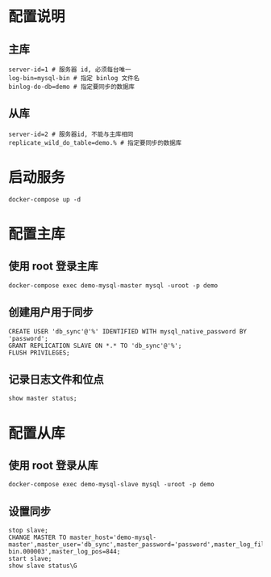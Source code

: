 # 配置说明
## 主库
```
server-id=1 # 服务器 id, 必须每台唯一
log-bin=mysql-bin # 指定 binlog 文件名
binlog-do-db=demo # 指定要同步的数据库
```
## 从库
```
server-id=2 # 服务器id, 不能与主库相同
replicate_wild_do_table=demo.% # 指定要同步的数据库
```
# 启动服务
```
docker-compose up -d
```
# 配置主库
## 使用 root 登录主库
```
docker-compose exec demo-mysql-master mysql -uroot -p demo
```
## 创建用户用于同步
```
CREATE USER 'db_sync'@'%' IDENTIFIED WITH mysql_native_password BY 'password';
GRANT REPLICATION SLAVE ON *.* TO 'db_sync'@'%';
FLUSH PRIVILEGES;
```
## 记录日志文件和位点
```
show master status;
```
# 配置从库
## 使用 root 登录从库
```
docker-compose exec demo-mysql-slave mysql -uroot -p demo
```
## 设置同步
```
stop slave;
CHANGE MASTER TO master_host='demo-mysql-master',master_user='db_sync',master_password='password',master_log_file='mysql-bin.000003',master_log_pos=844;
start slave;
show slave status\G
```
